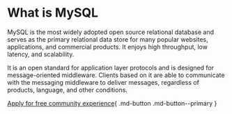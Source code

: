 # What is MySQL

MySQL is the most widely adopted open source relational database and serves as the primary relational data store for many popular websites, applications, and commercial products. It enjoys high throughput, low latency, and scalability.

It is an open standard for application layer protocols and is designed for message-oriented middleware. Clients based on it are able to communicate with the messaging middleware to deliver messages, regardless of products, language, and other conditions.

[Apply for free community experience](../../../dce/license0.md){ .md-button .md-button--primary }
